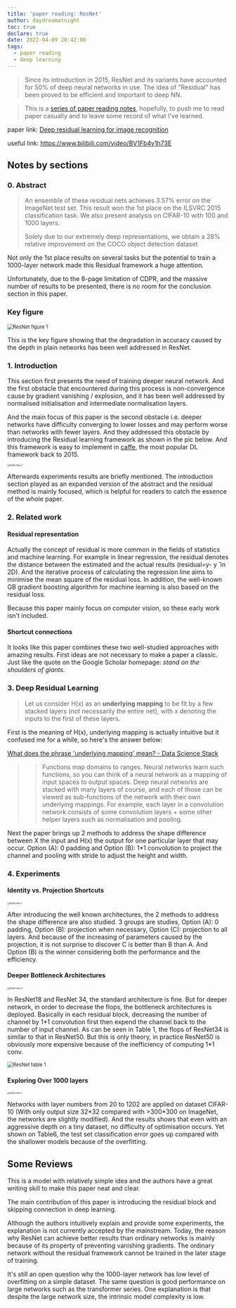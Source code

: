 ```yaml
---
title: 'paper reading: ResNet'
author: daydreamatnight
toc: true
declare: true
date: 2022-04-09 20:42:00
tags:
  - paper reading
  - deep learning
---
```


> Since its introduction in 2015, ResNet and its variants have accounted for 50% of deep neural networks in use. The idea of "Residual" has been proved to be efficient and important to deep NN.

> This is a [series of paper reading notes](https://daydreamatnight.github.io/2022/04/02/paper-reading-start/), hopefully, to push me to read paper casually and to leave some record of what I've learned.

<!-- more -->

paper link: [Deep residual learning for image recognition](http://openaccess.thecvf.com/content_cvpr_2016/html/He_Deep_Residual_Learning_CVPR_2016_paper.html)

useful link: https://www.bilibili.com/video/BV1Fb4y1h73E

## Notes by sections

### 0. Abstract 

> An ensemble of these residual nets achieves 3.57% error on the ImageNet test set. This result won the 1st place on the ILSVRC 2015 classification task. We also present analysis on CIFAR-10 with 100 and 1000 layers.
>
> Solely due to our extremely deep representations, we obtain a 28% relative improvement on the COCO object detection dataset

Not only the 1st place results on several tasks but the potential to train a 1000-layer network made this Residual framework a huge attention. 

Unfortunately, due to the 8-page limitation of CDPR, and the massive number of results to be presented, there is no room for the conclusion section in this paper. 

### Key figure

<img src="ResNet figure 4.png" alt="ResNet figure 1" style="zoom:80%;" />

This is the key figure showing that the degradation in accuracy caused by the depth in plain networks has been well addressed in ResNet.

### 1. Introduction 

This section first presents the need of training deeper neural network. And the first obstacle that encountered during this process is non-convergence cause by gradient vanishing / explosion, and it has been well addressed by normalised initialisation and intermediate normalisation layers.

And the main focus of this paper is the second obstacle i.e. deeper networks have difficulty converging to lower losses and may perform worse than networks with fewer layers. And they addressed this obstacle by introducing the Residual learning framework as shown in the pic below. And this framework is easy to implement  in [caffe](https://caffe.berkeleyvision.org/), the most popular DL framework back to 2015.

<img src="ResNet figure 2.png" alt="ResNet figure 2" style="zoom:30%;" />

Afterwards experiments results are briefly mentioned. 
The introduction section played as an expanded version of the abstract and the residual method is mainly focused, which is helpful for readers to catch the essence of the whole paper.

### 2. Related work

#### Residual representation

Actually the concept of residual is more common in the fields of statistics and machine learning. For example in linear regression, the residual denotes the distance between the estimated and the actual results (residual=y- y ̂ in 2D). And the iterative process of calculating the regression line aims to minimise the mean square of the residual loss. In addition, the well-known GB gradient boosting algorithm for machine learning is also based on the residual loss.

Because this paper mainly focus on computer vision, so these early work isn't included.

#### Shortcut connections

It looks like this paper combines these two well-studied approaches with amazing results. First ideas are not necessary to make a paper a classic. Just like the quote on the Google Scholar homepage: *stand on the shoulders of giants.*

### 3. Deep Residual Learning

> Let us consider H(x) as an **underlying mapping** to be fit by a few stacked layers (not necessarily the entire net), with x denoting the inputs to the first of these layers.

First is the meaning of H(x), underlying mapping is actually intuitive but it confused me for a while, so here's the answer below:

[What does the phrase 'underlying mapping' mean? - Data Science Stack](https://datascience.stackexchange.com/questions/92617/what-does-the-phrase-underlying-mapping-mean)

> > Functions map domains to ranges. Neural networks learn such functions, so you can think of a neural network as a mapping of input spaces to output spaces. Deep neural networks are stacked with many layers of course, and each of those can be viewed as sub-functions of the network with their own underlying mappings. For example, each layer in a convolution network consists of some convolution layers + some other helper layers such as normalisation and pooling.

Next the paper brings up 2 methods to address the shape difference between X the input and H(x) the output for one particular layer that may occur. Option (A): 0 padding and Option (B): 1*1 convolution to project the channel and pooling with stride to adjust the height and width.

### 4. Experiments

#### Identity vs. Projection Shortcuts

<img src="  ResNet table 3.png" alt="ResNet table 3" style="zoom:30%;" />

After introducing the well known architectures, the 2 methods to address the shape difference are also studied. 3 groups are studies,  Option (A): 0 padding,  Option (B): projection when necessary, Option (C): projection to all layers. And because of the increasing of parameters caused by the projection, it is not surprise to discover C is better than B than A. And Option (B) is the winner considering both the performance and the efficiency. 

#### Deeper Bottleneck Architectures

<img src="  ResNet figure 5.png" alt="ResNet figure 5" style="zoom:30%;" />

In ResNet18 and ResNet 34, the standard architecture is fine. But for deeper network, in order to decrease the flops, the bottleneck architectures is deployed. Basically in each residual block, decreasing the number of channel by 1\*1 convolution first then expend the channel back to the number of input channel. As can be seen in Table 1, the flops of ResNet34 is similar to that in ResNet50. But this is only theory, in practice ResNet50 is obviously more expensive because of the inefficiency of computing 1\*1 conv.

<img src="  ResNet table 1.png" alt="ResNet table 1" style="zoom:80%;" />

#### Exploring Over 1000 layers

<img src="ResNet table 6.png" alt="ResNet table 6" style="zoom:30%;" />

Networks with layer numbers from 20 to 1202 are applied on dataset CIFAR-10 (With only output size 32\*32 compared with >300\*300 on ImageNet, the networks are slightly modified). And the results shows that even with an aggressive depth on a tiny dataset, no difficulty of optimisation occurs. Yet shown on Table6, the test set classification error goes up compared with the shallower models because of the overfitting.

## Some Reviews

This is a model with relatively simple idea and the authors have a great writing skill to make this paper neat and clear.

The main contribution of this paper is introducing the residual block and skipping connection in deep learning.

Although the authors intuitively explain and provide some experiments, the explanation is not currently accepted by the mainstream. Today, the reason why ResNet can achieve better results than ordinary networks is mainly because of its property of preventing vanishing gradients. The ordinary network without the residual framework cannot be trained in the later stage of training.

It's still an open question why the 1000-layer network has low level of overfitting on a simple dataset. The same question is good performance on large networks such as the transformer series. One explanation is that despite the large network size, the intrinsic model complexity is low.

